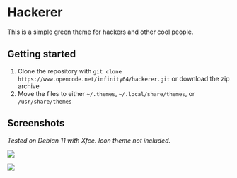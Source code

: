 # Hackerer

This is a simple green theme for hackers and other cool people.

## Getting started

1. Clone the repository with `git clone https://www.opencode.net/infinity64/hackerer.git` or download the zip archive
2. Move the files to either `~/.themes`, `~/.local/share/themes`, or `/usr/share/themes`

## Screenshots

*Tested on Debian 11 with Xfce. Icon theme not included.*

![](https://i.ibb.co/nCmHydF/Hackerer.png)

![](https://i.ibb.co/2SnDjmB/Hackerer2.png)
